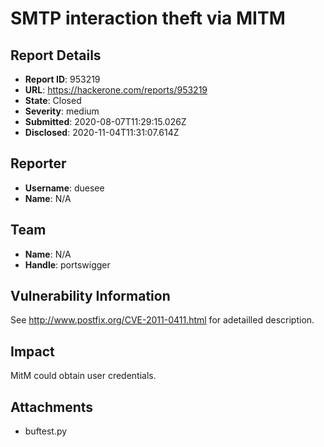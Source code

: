 # SMTP interaction theft via MITM

## Report Details
- **Report ID**: 953219
- **URL**: https://hackerone.com/reports/953219
- **State**: Closed
- **Severity**: medium
- **Submitted**: 2020-08-07T11:29:15.026Z
- **Disclosed**: 2020-11-04T11:31:07.614Z

## Reporter
- **Username**: duesee
- **Name**: N/A

## Team
- **Name**: N/A
- **Handle**: portswigger

## Vulnerability Information
See http://www.postfix.org/CVE-2011-0411.html for adetailled description.

## Impact

MitM could obtain user credentials.

## Attachments
- buftest.py
